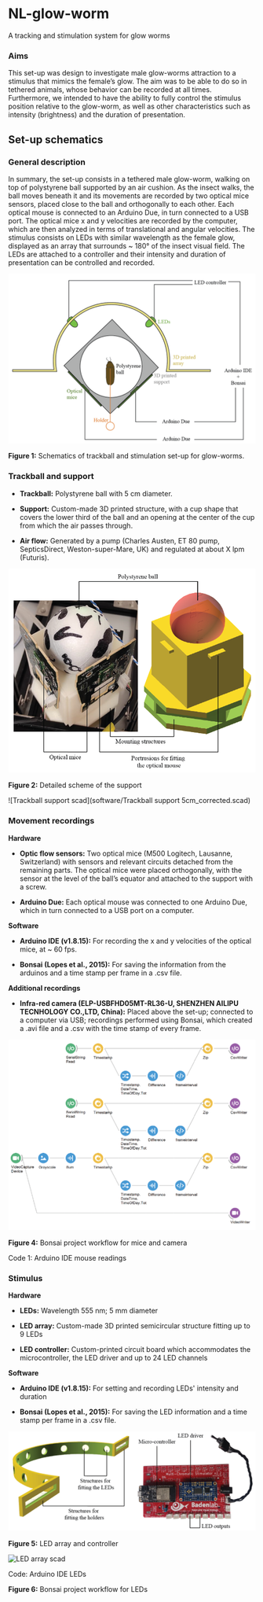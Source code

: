 # NL-glow-worm
A tracking and stimulation system for glow worms

### Aims
This set-up was design to investigate male glow-worms attraction to a stimulus that mimics the female’s glow. The aim was to be able to do so in tethered animals, whose behavior can be recorded at all times. Furthermore, we intended to have the ability to fully control the stimulus position relative to the glow-worm, as well as other characteristics such as intensity (brightness) and the duration of presentation.


## Set-up schematics

### General description
In summary, the set-up consists in a tethered male glow-worm, walking on top of polystyrene ball supported by an air cushion. As the insect walks, the ball moves beneath it and its movements are recorded by two optical mice sensors, placed close to the ball and orthogonally to each other. Each optical mouse is connected to an Arduino Due, in turn connected to a USB port. The optical mice x and y velocities are recorded by the computer, which are then analyzed in terms of translational and angular velocities.
The stimulus consists on LEDs with similar wavelength as the female glow, displayed as an array that surrounds ~ 180° of the insect visual field. The LEDs are attached to a controller and their intensity and duration of presentation can be controlled and recorded.



![Trackball schematics](figures/Trackball_set-up_general_whitebackground.png)


**Figure 1:** Schematics of trackball and stimulation set-up for glow-worms.



### Trackball and support

- **Trackball:** Polystyrene ball with 5 cm diameter.

- **Support:** Custom-made 3D printed structure, with a cup shape that covers the lower third of the ball and an opening at the center of the cup from which the air passes through.

- **Air flow:** Generated by a pump (Charles Austen, ET 80 pump, SepticsDirect, Weston-super-Mare, UK) and regulated at about X lpm (Futuris).



![Trackball support](figures/Trackball_support.png)

**Figure 2:** Detailed scheme of the support


![Trackball support scad](software/Trackball support 5cm_corrected.scad)



### Movement recordings

**Hardware**

- **Optic flow sensors:** Two optical mice (M500 Logitech, Lausanne, Switzerland) with sensors and relevant circuits detached from the remaining parts. The optical mice were placed orthogonally, with the sensor at the level of the ball’s equator and attached to the support with a screw.

- **Arduino Due:** Each optical mouse was connected to one Arduino Due, which in turn connected to a USB port on a computer. 


**Software**

- **Arduino IDE (v1.8.15):** For recording the x and y velocities of the optical mice, at ~ 60 fps.

- **Bonsai (Lopes et al., 2015):** For saving the information from the arduinos and a time stamp per frame in a .csv file.


**Additional recordings** 

- **Infra-red camera (ELP-USBFHD05MT-RL36-U, SHENZHEN AILIPU TECNHOLOGY CO.,LTD, China):** Placed above the set-up; connected to a computer via USB; recordings performed using Bonsai, which created a .avi file and a .csv with the time stamp of every frame.




![Bonsai mice and cam](figures/Bonsai_mice_cam.png)

**Figure 4:** Bonsai project workflow for mice and camera


Code 1: Arduino IDE mouse readings


### Stimulus 

**Hardware**

- **LEDs:** Wavelength 555 nm; 5 mm diameter

- **LED array:** Custom-made 3D printed semicircular structure fitting up to 9 LEDs

- **LED controller:** Custom-printed circuit board which accommodates the microcontroller, the LED driver and up to 24 LED channels

**Software**

- **Arduino IDE (v1.8.15):** For setting and recording LEDs' intensity and duration

- **Bonsai (Lopes et al., 2015):** For saving the LED information and a time stamp per frame in a .csv file.



![LED array and controller](figures/LED_array_controller.png)

**Figure 5:** LED array and controller

![LED array scad](software/LED_line.scad)

Code: Arduino IDE LEDs


**Figure 6:** Bonsai project workflow for LEDs







<!--information/link dump:  
https://www.adafruit.com/product/1356  
https://www.mouser.co.uk/ProductDetail/Lumex/SSL-LX5093PGD?qs=%2Fha2pyFaduh%252BeY3QLiqc1szK7GoZblk1b%252BVpa99b7ZsXu%2FBD2FbvvA%3D%3D  

https://scanbox.org/2014/04/23/ball-tracking/comment-page-1/  


https://www.bidouille.org/files/hack/mousecam/Understanding%20Optical%20Mice%20White%20Paper.pdf  

https://www.bidouille.org/files/hack/mousecam/Optical_Flow_OPT.pdf  

note on work in progress:


26/04/2021
Seems mouse sensors using for optical flow detection are extremelly hard to come by in small quantities. I started [this thread](https://forum.openhardware.science/t/tracking-movement-with-a-computer-mouse-help/2834) on the GOSH Forum and some people have chipped in with ideas/suggestions and resources.

In the meantime I bought a cheap Ebay mouse to take it apart and see if we could learn something from the parts/components and if it would work as well on styrofoam spheres.

## SCAD Files
Contains the trackball support SCAD file. Current version has slits for mounts. Parameters:

`diameter` Diameter of the ball. Defaults to 44mm.
 - Glow worms: 44mm
 - Beetles: 100mm
 - Wood ants: 44mm  
`height="high"/"low"` Determines if 1/2 or 1/3 of the ball is covered.  
`inlet=true/false/"only"` Whether to include an inlet which can be glued underneath the holder. 

Currently the space thickness of the sides may need to be increased to make better room for the slits.

Also scad file for LED array (LED_line) - half circunfrence, 6 cm inner diameter, 0.5 cm thickness; with two rods to glue on the side for holding and rotating if needed (0.5 cm diam, 3 cm long)

## Trackball program
A small standalone program which reads the movement of the cursor (motion in x controls rotational motion (orientation angle), changes in y translational movement). Stop the script with SPACE. Ideally integrate two ortogonal optical mouse. 

Note: Tracking ball movement with camera also possible (see links bellow for FicTrac)


## Previous studies with trackballs:

- FicTrac paper for tracking ball motion with a camera:
https://www.researchgate.net/profile/Gavin-Taylor-2/publication/260044337_FicTrac_A_visual_method_for_tracking_spherical_motion_and_generating_fictive_animal_paths/links/5daa3b78299bf111d4be68c9/FicTrac-A-visual-method-for-tracking-spherical-motion-and-generating-fictive-animal-paths.pdf

https://www.biorxiv.org/content/10.1101/2021.04.29.442008v1.full.pdf

https://www.dropbox.com/sh/5tcplzvkufx8qrj/AAAbGobTdm5zj6f1vsMPDctEa (out of date - have not found current software)

- Trackball for ants (no stimulus):
https://www.researchgate.net/profile/Hansjuergen-Dahmen/publication/313776075_Naturalistic_path_integration_of_Cataglyphis_desert_ants_on_an_air-cushioned_lightweight_spherical_treadmill/links/5992c053458515a8a24bdb66/Naturalistic-path-integration-of-Cataglyphis-desert-ants-on-an-air-cushioned-lightweight-spherical-treadmill.pdf -->
